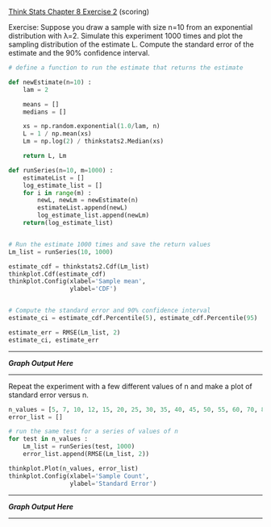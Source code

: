[Think Stats Chapter 8 Exercise 2](http://greenteapress.com/thinkstats2/html/thinkstats2009.html#toc77) (scoring)

Exercise: Suppose you draw a sample with size n=10 from an exponential distribution with λ=2. Simulate this experiment 1000 times and plot the sampling distribution of the estimate L. Compute the standard error of the estimate and the 90% confidence interval.


```Python
# define a function to run the estimate that returns the estimate

def newEstimate(n=10) :
    lam = 2

    means = []
    medians = []

    xs = np.random.exponential(1.0/lam, n)
    L = 1 / np.mean(xs)
    Lm = np.log(2) / thinkstats2.Median(xs)

    return L, Lm

def runSeries(n=10, m=1000) :
    estimateList = []
    log_estimate_list = []
    for i in range(m) :
        newL, newLm = newEstimate(n)
        estimateList.append(newL)
        log_estimate_list.append(newLm)
    return(log_estimate_list)                                                                  


# Run the estimate 1000 times and save the return values
Lm_list = runSeries(10, 1000)

estimate_cdf = thinkstats2.Cdf(Lm_list)
thinkplot.Cdf(estimate_cdf)
thinkplot.Config(xlabel='Sample mean',
                 ylabel='CDF')


# Compute the standard error and 90% confidence interval
estimate_ci = estimate_cdf.Percentile(5), estimate_cdf.Percentile(95)

estimate_err = RMSE(Lm_list, 2)
estimate_ci, estimate_err

```

---

***Graph Output Here***

___

Repeat the experiment with a few different values of n and make a plot of standard error versus n.

```Python
n_values = [5, 7, 10, 12, 15, 20, 25, 30, 35, 40, 45, 50, 55, 60, 70, 80, 90, 100, 500, 1000]
error_list = []

# run the same test for a series of values of n
for test in n_values :
    Lm_list = runSeries(test, 1000)
    error_list.append(RMSE(Lm_list, 2))

thinkplot.Plot(n_values, error_list)
thinkplot.Config(xlabel='Sample Count',
                 ylabel='Standard Error')

```

---

***Graph Output Here***

---
